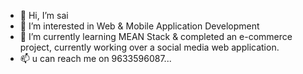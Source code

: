 - 👋 Hi, I’m sai
- 👀 I’m interested in Web & Mobile Application Development
- 🌱 I’m currently learning MEAN Stack & completed an e-commerce project, currently working over a social media web application.
- 📫 u can reach me on 9633596087...

<!---
saiivs/saiivs is a ✨ special ✨ repository because its `README.md` (this file) appears on your GitHub profile.
You can click the Preview link to take a look at your changes.
--->
